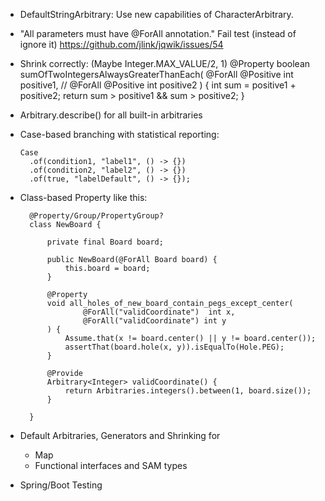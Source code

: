 - DefaultStringArbitrary: Use new capabilities of CharacterArbitrary.

- "All parameters must have @ForAll annotation." 
  Fail test (instead of ignore it)
  https://github.com/jlink/jqwik/issues/54

- Shrink correctly: (Maybe Integer.MAX_VALUE/2, 1)
  	@Property
  	boolean sumOfTwoIntegersAlwaysGreaterThanEach(
  			@ForAll @Positive int positive1, //
  			@ForAll @Positive int positive2
  	) {
  		int sum = positive1 + positive2;
  		return sum > positive1 && sum > positive2;
  	}
  	
- Arbitrary.describe() for all built-in arbitraries

- Case-based branching with statistical reporting:

  ```
  Case
    .of(condition1, "label1", () -> {})
    .of(condition2, "label2", () -> {})
    .of(true, "labelDefault", () -> {});
  ``` 

- Class-based Property like this:
  
  ```
	@Property/Group/PropertyGroup?
	class NewBoard {

		private final Board board;

		public NewBoard(@ForAll Board board) {
			this.board = board;
		}

		@Property
		void all_holes_of_new_board_contain_pegs_except_center(
				@ForAll("validCoordinate")  int x,
				@ForAll("validCoordinate") int y
		) {
			Assume.that(x != board.center() || y != board.center());
			assertThat(board.hole(x, y)).isEqualTo(Hole.PEG);
		}

		@Provide
		Arbitrary<Integer> validCoordinate() {
			return Arbitraries.integers().between(1, board.size());
		}

	}
  ```


- Default Arbitraries, Generators and Shrinking for
  - Map
  - Functional interfaces and SAM types

- Spring/Boot Testing

